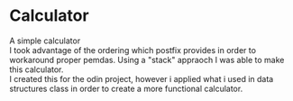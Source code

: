 # Calculator
A simple calculator<br>
I took advantage of the ordering which postfix provides in order to workaround proper pemdas. Using a "stack" appraoch I was able to make this calculator.<br> 
I created this for the odin project, however i applied what i used in data structures class in order to create a more functional calculator. 
